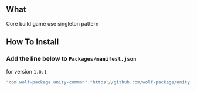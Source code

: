 ## What
  Core build game use singleton pattern
## How To Install

### Add the line below to `Packages/manifest.json`

for version `1.0.1`
```csharp
"com.wolf-package.unity-common":"https://github.com/wolf-package/unity-common.git#1.0.1",
```
